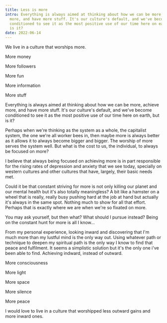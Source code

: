 ```yaml
---
title: Less is more
intro: Everything is always aimed at thinking about how we can be more, achieve
  more, and have more stuff. It's our culture's default, and we've become
  conditioned to see it as the most positive use of our time here on earth, but
  is it?
date: 2022-06-14
---
```

We live in a culture that worships more.

More money 

More followers 

More fun 

More information 

More stuff 

Everything is always aimed at thinking about how we can be more, achieve more, and have more stuff. It's our culture's default, and we've become conditioned to see it as the most positive use of our time here on earth, but is it?

Perhaps when we're thinking as the system as a whole, the capitalist system, the one we're all worker bees in, then maybe more is always better as it allows it to always become bigger and bigger. The worship of more serves the system well. But what is the cost to us, the individual, to always be focused on more? 

I believe that always being focused on achieving more is in part responsible for the rising rates of depression and anxiety that we see today, specially on western cultures and other cultures that have, largely, their basic needs met. 

Could it be that constant striving for more is not only killing our planet and our mental health but it's also totally meaningless? A bit like a hamster on a wheel that is really, really busy pushing hard at the job at hand but actually it's always in the same spot. Nothing much to show for all that effort. Perhaps that is exactly where we are when we're so fixated on more. 

You may ask yourself, but then what? What should I pursue instead? Being on the constant hunt for more is all I know...

From my personal experience, looking inward and discovering that I'm much more than my lustful mind is the only way out. Using whatever path or technique to deepen my spiritual path is the only way I know to find that peace and fulfilment. It seems a simplistic solution but it's the only one i've been able to find. Achieving indward, instead of outward. 

More consciousness

More light

More space

More silence

More peace

I would love to live in a culture that worshipped less outward gains and more inward ones.